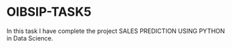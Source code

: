 # OIBSIP-TASK5
In this task I have complete the project SALES PREDICTION USING PYTHON in Data Science.
